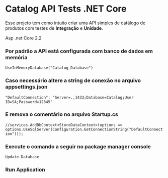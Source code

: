 # Catalog API Tests .NET Core

Esse projeto tem como intuito criar uma API simples de catálogo de produtos com testes de **Integração** e **Unidade**.

Asp .net Core 2.2

### Por padrão a API está configurada com banco de dados em memória
```UseInMemoryDatabase("Catalog_Database")```

### Caso necessário altere a string de conexão no arquivo appsettings.json
```"DefaultConnection": "Server=.,1433;Database=Catalog;User ID=SA;Password=12345"```

### E remova o comentário no arquivo Startup.cs
```//services.AddDbContext<StoreDataContext>(options => options.UseSqlServer(Configuration.GetConnectionString("DefaultConnection")));```

### Execute o comando a seguir no package manager console

```Update-Database```

### Run Application 
